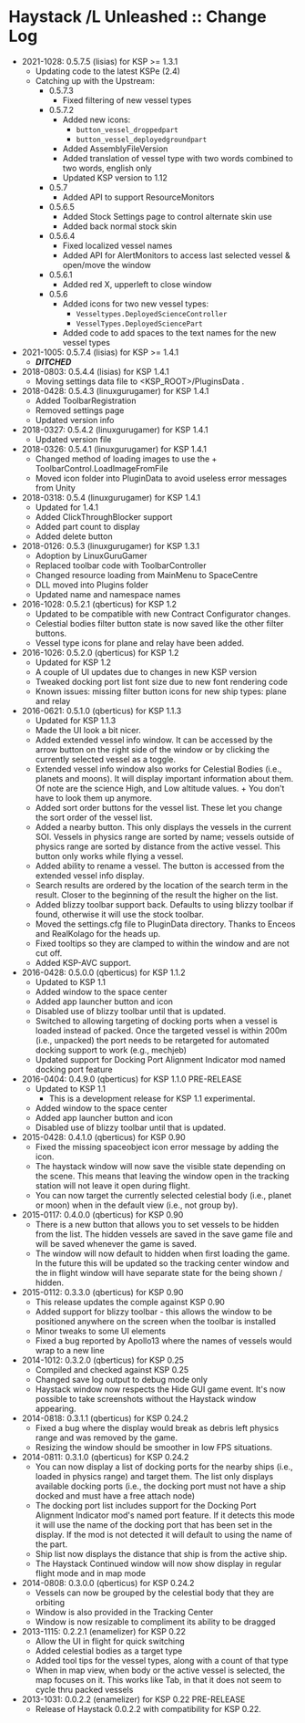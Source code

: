 # Haystack /L Unleashed :: Change Log

* 2021-1028: 0.5.7.5 (lisias) for KSP >= 1.3.1
	+ Updating code to the latest KSPe (2.4)
	+ Catching up with the Upstream:
		- 0.5.7.3
			- Fixed filtering of new vessel types
		- 0.5.7.2
			- Added new icons:
				- `button_vessel_droppedpart`
				- `button_vessel_deployedgroundpart`
			- Added AssemblyFileVersion
			- Added translation of vessel type with two words combined to two words, english only
			- Updated KSP version to 1.12
		- 0.5.7
			- Added API to support ResourceMonitors
		- 0.5.6.5
			- Added Stock Settings page to control alternate skin use
			- Added back normal stock skin
		- 0.5.6.4
			- Fixed localized vessel names
			- Added API for AlertMonitors to access last selected vessel & open/move the window
		- 0.5.6.1
			- Added red X, upperleft to close window
		- 0.5.6
			- Added icons for two new vessel types:
				- `Vesseltypes.DeployedScienceController`
				- `VesselTypes.DeployedSciencePart`
			- Added code to add spaces to the text names for the new vessel types
* 2021-1005: 0.5.7.4 (lisias) for KSP >= 1.4.1
	+ ***DITCHED***
* 2018-0803: 0.5.4.4 (lisias) for KSP 1.4.1
	+ Moving settings data file to <KSP_ROOT>/PluginsData . 
* 2018-0428: 0.5.4.3 (linuxgurugamer) for KSP 1.4.1
	+ Added ToolbarRegistration
	+ Removed settings page
	+ Updated version info
* 2018-0327: 0.5.4.2 (linuxgurugamer) for KSP 1.4.1
	+ Updated version file 
* 2018-0326: 0.5.4.1 (linuxgurugamer) for KSP 1.4.1
	+ Changed method of loading images to use the 	+ ToolbarControl.LoadImageFromFile
	+ Moved icon folder into PluginData to avoid useless error messages from Unity
* 2018-0318: 0.5.4 (linuxgurugamer) for KSP 1.4.1
	+ Updated for 1.4.1
	+ Added ClickThroughBlocker support
	+ Added part count to display
	+ Added delete button
* 2018-0126: 0.5.3 (linuxgurugamer) for KSP 1.3.1
	+ Adoption by LinuxGuruGamer
	+ Replaced toolbar code with ToolbarController
	+ Changed resource loading from MainMenu to SpaceCentre
	+ DLL moved into Plugins folder
	+ Updated name and namespace names
* 2016-1028: 0.5.2.1 (qberticus) for KSP 1.2
	+ Updated to be compatible with new Contract Configurator changes.
	+ Celestial bodies filter button state is now saved like the other filter buttons.
	+ Vessel type icons for plane and relay have been added.
* 2016-1026: 0.5.2.0 (qberticus) for KSP 1.2
	+ Updated for KSP 1.2
	+ A couple of UI updates due to changes in new KSP version
	+ Tweaked docking port list font size due to new font rendering code
	+ Known issues: missing filter button icons for new ship types: plane and relay
* 2016-0621: 0.5.1.0 (qberticus) for KSP 1.1.3
	+ Updated for KSP 1.1.3
	+ Made the UI look a bit nicer.
	+ Added extended vessel info window. It can be accessed by the arrow button on the right side of the window or by clicking the currently selected vessel as a toggle.
	+ Extended vessel info window also works for Celestial Bodies (i.e., planets and moons). It will display important information about them. Of note are the science High, and Low altitude values. 	+ You don't have to look them up anymore.
	+ Added sort order buttons for the vessel list. These let you change the sort order of the vessel list.
	+ Added a nearby button. This only displays the vessels in the current SOI. Vessels in physics range are sorted by name; vessels outside of physics range are sorted by distance from the active vessel. This button only works while flying a vessel.
	+ Added ability to rename a vessel. The button is accessed from the extended vessel info display.
	+ Search results are ordered by the location of the search term in the result. Closer to the beginning of the result the higher on the list.
	+ Added blizzy toolbar support back. Defaults to using blizzy toolbar if found, otherwise it will use the stock toolbar.
	+ Moved the settings.cfg file to PluginData directory. Thanks to Enceos and RealKolago for the heads up.
	+ Fixed tooltips so they are clamped to within the window and are not cut off.
	+ Added KSP-AVC support.
* 2016-0428: 0.5.0.0 (qberticus) for KSP 1.1.2
	+ Updated to KSP 1.1
	+ Added window to the space center
	+ Added app launcher button and icon
	+ Disabled use of blizzy toolbar until that is updated.
	+ Switched to allowing targeting of docking ports when a vessel is loaded instead of packed. Once the targeted vessel is within 200m (i.e., unpacked) the port needs to be retargeted for automated docking support to work (e.g., mechjeb)
	+ Updated support for Docking Port Alignment Indicator mod named docking port feature
* 2016-0404: 0.4.9.0 (qberticus) for KSP 1.1.0 PRE-RELEASE
	+ Updated to KSP 1.1
		+ This is a development release for KSP 1.1 experimental.
	+ Added window to the space center
	+ Added app launcher button and icon
	+ Disabled use of blizzy toolbar until that is updated.
* 2015-0428: 0.4.1.0 (qberticus) for KSP 0.90
	+ Fixed the missing spaceobject icon error message by adding the icon.
	+ The haystack window will now save the visible state depending on the scene. This means that leaving the window open in the tracking station will not leave it open during flight.
	+ You can now target the currently selected celestial body (i.e., planet or moon) when in the default view (i.e., not group by).
* 2015-0117: 0.4.0.0 (qberticus) for KSP 0.90
	+ There is a new button that allows you to set vessels to be hidden from the list. The hidden vessels are saved in the save game file and will be saved whenever the game is saved.
	+ The window will now default to hidden when first loading the game. In the future this will be updated so the tracking center window and the in flight window will have separate state for the being shown / hidden.
* 2015-0112: 0.3.3.0 (qberticus) for KSP 0.90
	+ This release updates the comple against KSP 0.90
	+ Added support for blizzy toolbar - this allows the window to be positioned anywhere on the screen when the toolbar is installed
	+ Minor tweaks to some UI elements
	+ Fixed a bug reported by Apollo13 where the names of vessels would wrap to a new line
* 2014-1012: 0.3.2.0 (qberticus) for KSP 0.25
	+ Compiled and checked against KSP 0.25
	+ Changed save log output to debug mode only
	+ Haystack window now respects the Hide GUI game event. It's now possible to take screenshots without the Haystack window appearing. 
* 2014-0818: 0.3.1.1 (qberticus) for KSP 0.24.2
	+ Fixed a bug where the display would break as debris left physics range and was removed by the game.
	+ Resizing the window should be smoother in low FPS situations.
* 2014-0811: 0.3.1.0 (qberticus) for KSP 0.24.2
	+ You can now display a list of docking ports for the nearby ships (i.e., loaded in physics range) and target them. The list only displays available docking ports (i.e., the docking port must not have a ship docked and must have a free attach node)
	+ The docking port list includes support for the Docking Port Alignment Indicator mod's named port feature. If it detects this mode it will use the name of the docking port that has been set in the display. If the mod is not detected it will default to using the name of the part.
	+ Ship list now displays the distance that ship is from the active ship.
	+ The Haystack Continued window will now show display in regular flight mode and in map mode
* 2014-0808: 0.3.0.0 (qberticus) for KSP 0.24.2
	+ Vessels can now be grouped by the celestial body that they are orbiting
	+ Window is also provided in the Tracking Center
	+ Window is now resizable to compliment its ability to be dragged
* 2013-1115: 0.2.2.1 (enamelizer) for KSP 0.22
	+ Allow the UI in flight for quick switching
	+ Added celestial bodies as a target type
	+ Added tool tips for the vessel types, along with a count of that type
	+ When in map view, when body or the active vessel is selected, the map focuses on it. This works like Tab, in that it does not seem to cycle thru packed vessels
* 2013-1031: 0.0.2.2 (enamelizer) for KSP 0.22 PRE-RELEASE
	+ Release of Haystack 0.0.2.2 with compatibility for KSP 0.22.
 
